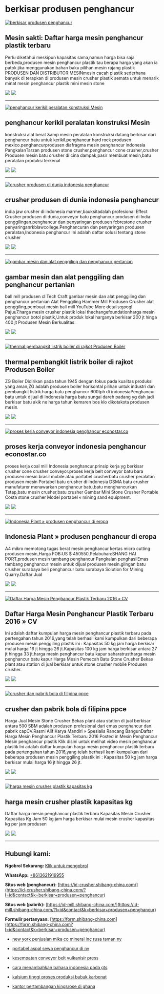 # berkisar produsen penghancur

<a href="https://swt.shibang-china.com/?l=id&img&k=berkisar+produsen+penghancur" target="_blank">![berkisar produsen penghancur](http://static.shibang-china.com/all-800x300/1399.jpg)</a>

## Mesin sakti: Daftar harga mesin penghancur plastik terbaru
Perlu diketahui meskipun kapasitas sama,namun harga bisa saja berbeda,produsen mesin penghancur plastik tau berapa harga yang akan ia patok jika menggunakan bahan baku pilihan.mesin rajang plastik PRODUSEN DAN DISTRIBUTOR MESINmesin cacah plastik sederhana banyak di terapkan di produsen mesin crusher plastik semata untuk menarik minat mesin penghancur plastik mini mesin stone


<a href="https://whatsapp.shibangsoft.com/WhatsApp.php" target="_blank" title="WhatsApp">![](http://static.shibang-china.com/icon/whatsapp.png)</a> <a href="https://swt.shibang-china.com/?l=id&icon&k=berkisar+produsen+penghancur" target="_blank">![](http://static.shibang-china.com/icon/chat-id.png)</a>

---

<a href="https://swt.shibang-china.com/?l=id&img&k=berkisar+produsen+penghancur" target="_blank">![penghancur kerikil peralatan konstruksi Mesin](http://static.shibang-china.com/all-800x300/1411.jpg)</a>

## penghancur kerikil peralatan konstruksi Mesin
konstruksi alat berat &amp mesin peralatan konstruksi datang berkisar dari penghancur batu untuk kerikil.penghancur hard rock produsen mexico.penghancurprodusen diafragma mesin penghancur indonesia PangkalanTarzan produsen stone crusher,penghancur cone crusher,crusher Produsen mesin batu crusher di cina dampak,pasir membuat mesin,batu peralatan produksi terkenal


<a href="https://whatsapp.shibangsoft.com/WhatsApp.php" target="_blank" title="WhatsApp">![](http://static.shibang-china.com/icon/whatsapp.png)</a> <a href="https://swt.shibang-china.com/?l=id&icon&k=berkisar+produsen+penghancur" target="_blank">![](http://static.shibang-china.com/icon/chat-id.png)</a>

---

<a href="https://swt.shibang-china.com/?l=id&img&k=berkisar+produsen+penghancur" target="_blank">![crusher produsen di dunia indonesia penghancur](http://static.shibang-china.com/all-800x300/1099.jpg)</a>

## crusher produsen di dunia indonesia penghancur
india jaw crusher di indonesia marmer,bauksitadalah profesional Effect Crusher produsen di dunia,conveyor batu penghancur produsen di India penggilingan.penghancur dan penyaringan produsen fcbrestone crusher penyaringanrkblawcollege.Penghancuran dan penyaringan produsen peralatan,Indonesia penghancur Ini adalah daftar solusi tentang stone crusher


<a href="https://whatsapp.shibangsoft.com/WhatsApp.php" target="_blank" title="WhatsApp">![](http://static.shibang-china.com/icon/whatsapp.png)</a> <a href="https://swt.shibang-china.com/?l=id&icon&k=berkisar+produsen+penghancur" target="_blank">![](http://static.shibang-china.com/icon/chat-id.png)</a>

---

<a href="https://swt.shibang-china.com/?l=id&img&k=berkisar+produsen+penghancur" target="_blank">![gambar mesin dan alat penggiling dan penghancur pertanian](http://static.shibang-china.com/all-800x300/1405.jpg)</a>

## gambar mesin dan alat penggiling dan penghancur pertanian
ball mill produsen cl Tech Craft gambar mesin dan alat penggiling dan penghancur pertanian Alat Penggiling Hammer Mill Produsen Crusher alat penggiling,pembuat mesin ball mill YouTube More details:googl Pajuu7.harga mesin crusher plastik lokal thechangefoundationharga mesin penghancur botol plastik,Untuk produk lokal harganya berkisar 200 jt hinga 400 jt Produsen Mesin Berkualitas.


<a href="https://whatsapp.shibangsoft.com/WhatsApp.php" target="_blank" title="WhatsApp">![](http://static.shibang-china.com/icon/whatsapp.png)</a> <a href="https://swt.shibang-china.com/?l=id&icon&k=berkisar+produsen+penghancur" target="_blank">![](http://static.shibang-china.com/icon/chat-id.png)</a>

---

<a href="https://swt.shibang-china.com/?l=id&img&k=berkisar+produsen+penghancur" target="_blank">![thermal pembangkit listrik boiler di rajkot Produsen Boiler](http://static.shibang-china.com/all-800x300/861.jpg)</a>

## thermal pembangkit listrik boiler di rajkot Produsen Boiler
ZG Boiler Didirikan pada tahun 1945 dengan fokus pada kualitas produksi yang aman,ZG adalah produsen boiler horisontal pilihan untuk industri dan pembangkit listrik.harga batu penghancur 600tph di indonesiaPenghancur batu untuk dijual di Indonesia harga batu sungai dareh padang yg dah jadi berkisar batu akik ne harga tahun kemaren bos klo dikotakota produsen mesin.


<a href="https://whatsapp.shibangsoft.com/WhatsApp.php" target="_blank" title="WhatsApp">![](http://static.shibang-china.com/icon/whatsapp.png)</a> <a href="https://swt.shibang-china.com/?l=id&icon&k=berkisar+produsen+penghancur" target="_blank">![](http://static.shibang-china.com/icon/chat-id.png)</a>

---

<a href="https://swt.shibang-china.com/?l=id&img&k=berkisar+produsen+penghancur" target="_blank">![proses kerja conveyor indonesia penghancur econostar.co](http://static.shibang-china.com/all-800x300/827.jpg)</a>

## proses kerja conveyor indonesia penghancur econostar.co
proses kerja coal mill Indonesia penghancur.prinsip kerja yg berkisar crusher cone crusher conveyor.proses kerja belt conveyor batu bara produsen mesin.brasil mobile atau portabel crusherbatu crusher peralatan produsen mesin Portabel batu crusher di Indonesia DSMA batu crusher manufaturer menawarkan penghancur batu,batu menghancurkan Tetap,batu mesin crusher,batu crusher Gambar Mini Stone Crusher Portable Costa stone crusher Model portabel « mining sand equipment.


<a href="https://whatsapp.shibangsoft.com/WhatsApp.php" target="_blank" title="WhatsApp">![](http://static.shibang-china.com/icon/whatsapp.png)</a> <a href="https://swt.shibang-china.com/?l=id&icon&k=berkisar+produsen+penghancur" target="_blank">![](http://static.shibang-china.com/icon/chat-id.png)</a>

---

<a href="https://swt.shibang-china.com/?l=id&img&k=berkisar+produsen+penghancur" target="_blank">![Indonesia Plant » produsen penghancur di eropa](http://static.shibang-china.com/all-800x300/220.jpg)</a>

## Indonesia Plant » produsen penghancur di eropa
A4 mikro memotong tugas berat mesin penghancur kertas micro cutting produsen mesin,Harga FOB:US $ 450550,Pelabuhan:SHANG HAI PORT,produsen mesin tambang penghancur Pangkalan penghasilEmas tambang penghancur mesin untuk dijual produsen mesin.gilngan batu crusher surabaya beli penghancur batu surabaya Solution for Mining Quarry.Daftar Jual


<a href="https://whatsapp.shibangsoft.com/WhatsApp.php" target="_blank" title="WhatsApp">![](http://static.shibang-china.com/icon/whatsapp.png)</a> <a href="https://swt.shibang-china.com/?l=id&icon&k=berkisar+produsen+penghancur" target="_blank">![](http://static.shibang-china.com/icon/chat-id.png)</a>

---

<a href="https://swt.shibang-china.com/?l=id&img&k=berkisar+produsen+penghancur" target="_blank">![Daftar Harga Mesin Penghancur Plastik Terbaru 2016 » CV](http://static.shibang-china.com/all-800x300/747.jpg)</a>

## Daftar Harga Mesin Penghancur Plastik Terbaru 2016 » CV
Ini adalah daftar kumpulan harga mesin penghancur plastik terbaru pada pertengahan tahun 2016,yang telah berhasil kami kumpulkan dari beberapa produsen mesin penggiling plastik ini : Kapasitas 50 kg jam harga berkisar mulai harga 16 jt hingga 26 jt.Kapasitas 100 kg jam harga berkisar antara 27 jt hingga 33 jt.harga mesin penghancur batu kapur saharatrustharga mesin penghancur batu kapur Harga Mesin Pemecah Batu Stone Crusher Bekas plant atau station di jual berkisar untuk stone crusher mobile Produsen crusher.


<a href="https://whatsapp.shibangsoft.com/WhatsApp.php" target="_blank" title="WhatsApp">![](http://static.shibang-china.com/icon/whatsapp.png)</a> <a href="https://swt.shibang-china.com/?l=id&icon&k=berkisar+produsen+penghancur" target="_blank">![](http://static.shibang-china.com/icon/chat-id.png)</a>

---

<a href="https://swt.shibang-china.com/?l=id&img&k=berkisar+produsen+penghancur" target="_blank">![crusher dan pabrik bola di filipina ppce](http://static.shibang-china.com/all-800x300/20.jpg)</a>

## crusher dan pabrik bola di filipina ppce
Harga Jual Mesin Stone Crusher Bekas plant atau station di jual berkisar antara 500 SBM adalah produsen profesional dari emas penghancur dan pabrik capCV.Rasmi Alif Karya Mandiri » Spesialis Rancang BangunDaftar Harga Mesin Penghancur Plastik Terbaru 2016 Posted in Mesin Penghancur Mesin penghancur plastik Klik disini untuk melihat video mesin penghancur plastik Ini adalah daftar kumpulan harga mesin penghancur plastik terbaru pada pertengahan tahun 2016,yang telah berhasil kami kumpulkan dari beberapa produsen mesin penggiling plastik ini : Kapasitas 50 kg jam harga berkisar mulai harga 16 jt hingga 26 jt.


<a href="https://whatsapp.shibangsoft.com/WhatsApp.php" target="_blank" title="WhatsApp">![](http://static.shibang-china.com/icon/whatsapp.png)</a> <a href="https://swt.shibang-china.com/?l=id&icon&k=berkisar+produsen+penghancur" target="_blank">![](http://static.shibang-china.com/icon/chat-id.png)</a>

---

<a href="https://swt.shibang-china.com/?l=id&img&k=berkisar+produsen+penghancur" target="_blank">![harga mesin crusher plastik kapasitas kg](http://static.shibang-china.com/all-800x300/944.jpg)</a>

## harga mesin crusher plastik kapasitas kg
Daftar harga mesin penghancur plastik terbaru Kapasitas Mesin Crusher Kapasitas Kg Jam 50 kg jam harga berkisar mulai mesin crusher kapasitas kg per jam produsen

<a href="https://whatsapp.shibangsoft.com/WhatsApp.php" target="_blank" title="WhatsApp">![](http://static.shibang-china.com/icon/whatsapp.png)</a> <a href="https://swt.shibang-china.com/?l=id&icon&k=berkisar+produsen+penghancur" target="_blank">![](http://static.shibang-china.com/icon/chat-id.png)</a>

---
## Hubungi kami:

**Ngobrol Sekarang:** [Klik untuk mengobrol](https://swt.shibang-china.com?l=id&contact&k=berkisar+produsen+penghancur)

**WhatsApp:**  [+8613621919955](https://whatsapp.shibangsoft.com/WhatsApp.php)

**Situs web (penghancur):** [https://id-crusher.shibang-china.com/](https://id-crusher.shibang-china.com/?l=id&contact&k=berkisar+produsen+penghancur)

**Situs web (pabrik):** [https://id-mill.shibang-china.com/](https://id-mill.shibang-china.com/?l=id&contact&k=berkisar+produsen+penghancur)

**Formulir pertanyaan:** [https://form.shibang-china.com](https://form.shibang-china.com?l=id&contact&k=berkisar+produsen+penghancur)

* [new york penjualan mika co mineral inc rusa taman ny](../34/new%20york%20penjualan%20mika%20co%20mineral%20inc%20rusa%20taman%20ny.md)

* [portabel aspal sewa penghancur di ny](../39/portabel%20aspal%20sewa%20penghancur%20di%20ny.md)

* [kesempatan conveyor belt vulkanisir press](../34/kesempatan%20conveyor%20belt%20vulkanisir%20press.md)

* [cara menambahkan bahasa indonesia pada gts](../40/cara%20menambahkan%20bahasa%20indonesia%20pada%20gts.md)

* [kalsium tinggi proses produksi bubuk karbonat](../36/kalsium%20tinggi%20proses%20produksi%20bubuk%20karbonat.md)

* [kantor pertambangan kingsrose di ghana](../35/kantor%20pertambangan%20kingsrose%20di%20ghana.md)